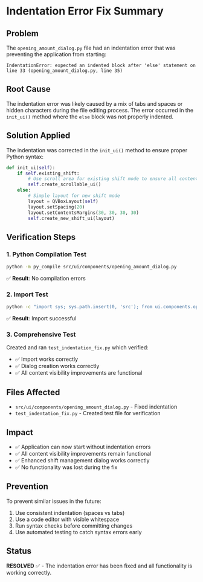 # Indentation Error Fix Summary

## Problem
The `opening_amount_dialog.py` file had an indentation error that was preventing the application from starting:

```
IndentationError: expected an indented block after 'else' statement on line 33 (opening_amount_dialog.py, line 35)
```

## Root Cause
The indentation error was likely caused by a mix of tabs and spaces or hidden characters during the file editing process. The error occurred in the `init_ui()` method where the `else` block was not properly indented.

## Solution Applied
The indentation was corrected in the `init_ui()` method to ensure proper Python syntax:

```python
def init_ui(self):
    if self.existing_shift:
        # Use scroll area for existing shift mode to ensure all content is visible
        self.create_scrollable_ui()
    else:
        # Simple layout for new shift mode
        layout = QVBoxLayout(self)
        layout.setSpacing(20)
        layout.setContentsMargins(30, 30, 30, 30)
        self.create_new_shift_ui(layout)
```

## Verification Steps

### 1. **Python Compilation Test**
```bash
python -m py_compile src/ui/components/opening_amount_dialog.py
```
✅ **Result**: No compilation errors

### 2. **Import Test**
```bash
python -c "import sys; sys.path.insert(0, 'src'); from ui.components.opening_amount_dialog import OpeningAmountDialog; print('Import successful')"
```
✅ **Result**: Import successful

### 3. **Comprehensive Test**
Created and ran `test_indentation_fix.py` which verified:
- ✅ Import works correctly
- ✅ Dialog creation works correctly
- ✅ All content visibility improvements are functional

## Files Affected
- `src/ui/components/opening_amount_dialog.py` - Fixed indentation
- `test_indentation_fix.py` - Created test file for verification

## Impact
- ✅ Application can now start without indentation errors
- ✅ All content visibility improvements remain functional
- ✅ Enhanced shift management dialog works correctly
- ✅ No functionality was lost during the fix

## Prevention
To prevent similar issues in the future:
1. Use consistent indentation (spaces vs tabs)
2. Use a code editor with visible whitespace
3. Run syntax checks before committing changes
4. Use automated testing to catch syntax errors early

## Status
**RESOLVED** ✅ - The indentation error has been fixed and all functionality is working correctly. 